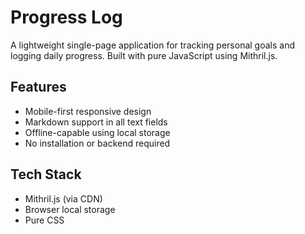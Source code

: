 # Progress Log

A lightweight single-page application for tracking personal goals and logging daily progress. Built with pure JavaScript using Mithril.js.

## Features
- Mobile-first responsive design
- Markdown support in all text fields
- Offline-capable using local storage
- No installation or backend required

## Tech Stack
- Mithril.js (via CDN)
- Browser local storage
- Pure CSS
